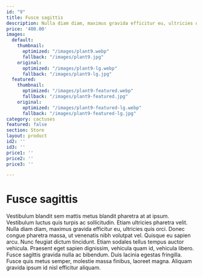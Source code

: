 ```yaml
---
id: "9"
title: Fusce sagittis
description: Nulla diam diam, maximus gravida efficitur eu, ultricies quis orci.
price: '400.00'
images:
  default:
    thumbnail:
      optimized: "/images/plant9.webp"
      fallback: "/images/plant9.jpg"
    original:
      optimized: "/images/plant9-lg.webp"
      fallback: "/images/plant9-lg.jpg"
  featured:
    thumbnail:
      optimized: "/images/plant9-featured.webp"
      fallback: "/images/plant9-featured.jpg"
    original:
      optimized: "/images/plant9-featured-lg.webp"
      fallback: "/images/plant9-featured-lg.jpg"
category: cactuses
featured: false
section: Store
layout: product
id2: ''
id3: ''
price1: ''
price2: ''
price3: ''

---
```

# Fusce sagittis

Vestibulum blandit sem mattis metus blandit pharetra at at ipsum. Vestibulum luctus quis turpis ac sollicitudin. Etiam ultricies pharetra velit. Nulla diam diam, maximus gravida efficitur eu, ultricies quis orci. Donec congue pharetra massa, ut venenatis nibh volutpat vel. Quisque eu sapien arcu. Nunc feugiat dictum tincidunt. Etiam sodales tellus tempus auctor vehicula. Praesent eget sapien dignissim, vehicula quam id, vehicula libero. Fusce sagittis gravida nulla ac bibendum. Duis lacinia egestas fringilla. Fusce quis metus semper, molestie massa finibus, laoreet magna. Aliquam gravida ipsum id nisl efficitur aliquam.